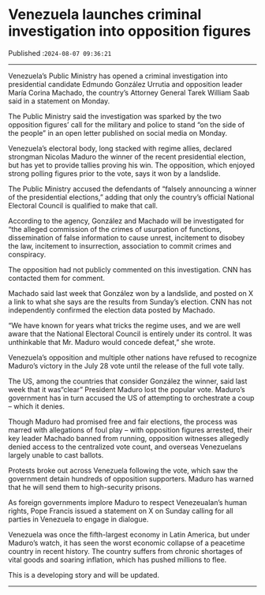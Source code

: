 # Venezuela launches criminal investigation into opposition figures

Published :`2024-08-07 09:36:21`

---

Venezuela’s Public Ministry has opened a criminal investigation into presidential candidate Edmundo González Urrutia and opposition leader María Corina Machado, the country’s Attorney General Tarek William Saab said in a statement on Monday.

The Public Ministry said the investigation was sparked by the two opposition figures’ call for the military and police to stand “on the side of the people” in an open letter published on social media on Monday.

Venezuela’s electoral body, long stacked with regime allies, declared strongman Nicolas Maduro the winner of the recent presidential election, but has yet to provide tallies proving his win. The opposition, which enjoyed strong polling figures prior to the vote, says it won by a landslide.

The Public Ministry accused the defendants of “falsely announcing a winner of the presidential elections,” adding that only the country’s official National Electoral Council is qualified to make that call.

According to the agency, González and Machado will be investigated for “the alleged commission of the crimes of usurpation of functions, dissemination of false information to cause unrest, incitement to disobey the law, incitement to insurrection, association to commit crimes and conspiracy.

The opposition had not publicly commented on this investigation. CNN has contacted them for comment.

Machado said last week that González won by a landslide, and posted on X a link to what she says are the results from Sunday’s election. CNN has not independently confirmed the election data posted by Machado.

“We have known for years what tricks the regime uses, and we are well aware that the National Electoral Council is entirely under its control. It was unthinkable that Mr. Maduro would concede defeat,” she wrote.

Venezuela’s opposition and multiple other nations have refused to recognize Maduro’s victory in the July 28 vote until the release of the full vote tally.

The US, among the countries that consider González the winner, said last week that it was“clear” President Maduro lost the popular vote. Maduro’s government has in turn accused the US of attempting to orchestrate a coup – which it denies.

Though Maduro had promised free and fair elections, the process was marred with allegations of foul play – with opposition figures arrested, their key leader Machado banned from running, opposition witnesses allegedly denied access to the centralized vote count, and overseas Venezuelans largely unable to cast ballots.

Protests broke out across Venezuela following the vote, which saw the government detain hundreds of opposition supporters. Maduro has warned that he will send them to high-security prisons.

As foreign governments implore Maduro to respect Venezeualan’s human rights, Pope Francis issued a statement on X on Sunday calling for all parties in Venezuela to engage in dialogue.

Venezuela was once the fifth-largest economy in Latin America, but under Maduro’s watch, it has seen the worst economic collapse of a peacetime country in recent history. The country suffers from chronic shortages of vital goods and soaring inflation, which has pushed millions to flee.

This is a developing story and will be updated.

---

